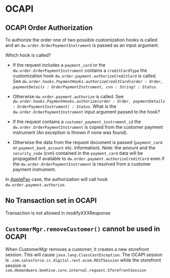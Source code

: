 # OCAPI
## OCAPI Order Authorization
To authorize the order one of two possible customization hooks is called and an `dw.order.OrderPaymentInstrument` is passed as an input argument.

Which hook is called?

- If the request includes a `payment_card` or the `dw.order.OrderPaymentInstrument` contains a `creditCardType` the customization hook `dw.order.payment.authorizeCreditCard` is called. See *`dw.order.hooks.PaymentHooks.authorizeCreditCard(order : Order, paymentDetails : OrderPaymentInstrument, cvn : String) : Status`*.
- Otherwise `dw.order.payment.authorize` is called. See *`dw.order.hooks.PaymentHooks.authorize(order : Order, paymentDetails : OrderPaymentInstrument) : Status`*.
What is the `dw.order.OrderPaymentInstrument` input argument passed to the hook?

- If the request contains a `customer_payment_instrument_id` the `dw.order.OrderPaymentInstrument` is copied from the customer payment instrument (An exception is thrown if none was found).
- Otherwise the data from the request document is passed (`payment_card` or `payment_bank_account` etc. information).
Note: the amount and the `security_code` (cvn) contained in the `payment_card` data will be propagated if available to `dw.order.payment.authorizeCreditCard` even if the `dw.order.OrderPaymentInstrument` is resolved from a customer payment instrument.

In [ApplePay](integrations/OCAPI/ApplePay) case, the authorization will call hook `dw.order.payment.authorize`.

## No Transaction set in OCAPI
Transaction is not allowed in modifyXXXResponse

## `CustomerMgr.removeCustomer()` cannot be used in OCAPI
When CustomerMgr removes a customer, it creates a new storefront session. This will cause `java.lang.ClassCastException`. The OCAPI session is `.com.salesforce.cc.digital.rest.ecom.RESTSession` while the storefront session is `com.demandware.beehive.core.internal.request.SforefrontSession`